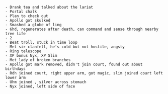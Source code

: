 	- Drank tea and talked about the lariat
	- Portal chalk
	- Plan to check out 
	- Apollo got skulked
	- Smashed a globe of ling
	- 6hd, regenerates after death, can command and sense through nearby tree life 
	- 2
	- Beat troll, stuck in time loop
	- Met sir clanfell, he's cold but not hostile, angsty
	- Ring telescope
	- XP bonus Nyx, XP Slim
	- Met lady of broken branches 
	- Apollo got mark removed, didn't join court, found out about birthdays
	- Rdh joined court, right upper arm, got magic, slim joined court left lower arm
	- Uhm joined , silver across stomach
	- Nyx joined, left side of face
